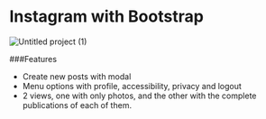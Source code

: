 # Instagram with Bootstrap

![Untitled project (1)](https://github.com/robmab/2-Instagram-Feed-con-Bootstrap/assets/56076087/e70a3132-5875-4b44-977f-b44692404325)

###Features
- Create new posts with modal
- Menu options with profile, accessibility, privacy and logout
- 2 views, one with only photos, and the other with the complete publications of each of them.
